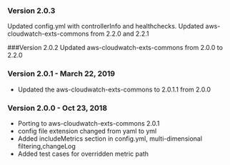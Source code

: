 ### Version 2.0.3
Updated config.yml with controllerInfo and healthchecks. 
Updated aws-cloudwatch-exts-commons from 2.2.0 and 2.2.1

###Version 2.0.2
Updated aws-cloudwatch-exts-commons from 2.0.0 to 2.2.0

### Version 2.0.1 - March 22, 2019
* Updated the aws-cloudwatch-exts-commons to 2.0.1.1 from 2.0.0

### Version 2.0.0 - Oct 23, 2018
* Porting to aws-cloudwatch-exts-commons 2.0.1
* config file extension changed from yaml to yml
* Added includeMetrics section in config.yml, multi-dimensional filtering,changeLog
* Added test cases for overridden metric path

